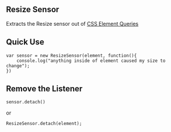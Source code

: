 ## Resize Sensor

Extracts the Resize sensor out of [CSS Element Queries](https://github.com/marcj/css-element-queries)

## Quick Use

	var sensor = new ResizeSensor(element, function(){
		console.log("anything inside of element caused my size to change");
	})

## Remove the Listener

	sensor.detach()

or
	
	ResizeSensor.detach(element);